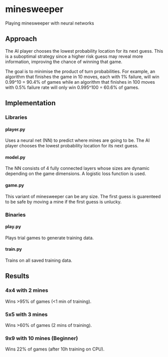 # minesweeper

Playing minesweeper with neural networks

## Approach

The AI player chooses the lowest probability location for its next guess. This
is a suboptimal strategy since a higher risk guess may reveal more information,
improving the chance of winning that game.

The goal is to minimise the product of turn probabilities. For example, an algorithm
that finishes the game in 10 moves, each with 1% failure, will win 0.99^10 = 90.4%
of games while an algorithm that finishes in 100 moves with 0.5% failure rate will
only win 0.995^100 = 60.6% of games.

## Implementation

### Libraries

#### player.py

Uses a neural net (NN) to predict where mines are going to be. The AI player
chooses the lowest probability location for its next guess.

#### model.py

The NN consists of 4 fully connected layers whose sizes are dynamic depending
on the game dimensions. A logistic loss function is used.

#### game.py

This variant of minesweeper can be any size. The first guess is guarenteed to
be safe by moving a mine if the first guess is unlucky.

### Binaries

#### play.py

Plays trial games to generate training data.

#### train.py

Trains on all saved training data.

## Results

### 4x4 with 2 mines

Wins >95% of games (<1 min of training).

### 5x5 with 3 mines

Wins >60% of games (2 mins of training).

### 9x9 with 10 mines (Beginner)

Wins 22% of games (after 10h training on CPU).
